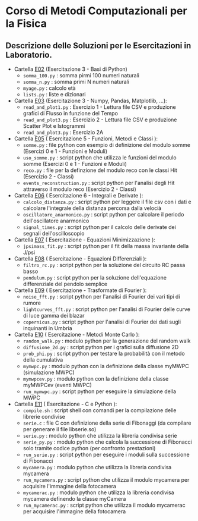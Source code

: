 # Corso di Metodi Computazionali per la Fisica
## Descrizione delle Soluzioni per le Esercitazioni in Laboratorio.



* Cartella [E02](E02) (Esercitazione 3 - Basi di Python)
  * `somma_100.py` : somma pirmi 100 numeri naturali
  * `somma_n.py`   : somma primi N numeri naturali
  * `myage.py`     : calcolo età
  * `lists.py`     : liste e dizionari
* Cartella [E03](E03) (Esercitazione 3 - Numpy, Pandas, Matplotlib, ...):
  * `read_and_plot1.py` : Esercizio 1 - Lettura file CSV e produzione grafici di Flusso in funzione del Tempo
  * `read_and_plot3.py`	: Esercizio 2 - Lettura file CSV e produzione Scatter Plot e Istogrammi
  * `read_and_plot3.py` : Esercizio 2A  
* Cartella [E05](E05) ( Esercitazione 5 - Funzioni, Metodi e Classi ):
  * `somme.py`                 : file python con esempio di definizione del modulo somme (Esercizi 0 e 1 - Funzioni e Moduli)
  * `uso_somme.py`             : script python che utilizza le funzioni del modulo somme (Esercizi 0 e 1 - Funzioni e Moduli)
  * `reco.py`                  : file per la definzione del modulo reco con le classi Hit (Esercizio 2 - Classi)
  * `events_reconstruction.py` : script python per l'analisi degli Hit attraverso il modulo reco (Esercizio 2 - Classi)
* Cartella [E06](E06) ( Esercitazione 6 - Integrali e Derivate ):
  * `calcolo_distanza.py`       : script python per leggere il file csv con i dati  e calcolare l'integrale della distanza percorsa dalla velocià
  * `oscillatore_anarmonico.py` : script python per calcolare il periodo dell'oscillatore anarmonico
  * `signal_times.py`           : script python per il calcolo delle derivate dei segnali dell'oscilloscopio
* Cartella [E07](E07) ( Esercitazione  - Equazioni Minimizzazione ): 
  * `jpsimass_fit.py` : script python per il fit della massa invariante della J/psi
* Cartella [E08](E08) ( Esercitazione  - Equazioni Differenziali ): 
  * `filtro_rc.py` : script python per la soluzione del circuito RC passa basso
  * `pendulum.py`  : script python per la soluzione dell'equazione differenziale del pendolo semplice
* Cartella   [E09](E09) ( Esercitazione  - Trasformate di Fourier ):
  * `noise_fft.py`       :  script python per l'analisi di Fourier dei vari tipi di rumore
  * `lightcurves_fft.py` :  script python per l'analisi di Fourier delle curve di luce gamma dei blazar 
  * `copernicus.py`      :  script python per l'analisi di Fourier dei dati sugli inquinanti in Umbria
* Cartella   [E10](E10) ( Esercitazione  - Metodi Monte Carlo     ):
  * `random_walk.py`   : modulo python per la generazione del random walk
  * `diffusione_2d.py` : script python per i grafici sulla diffusione 2D 
  * `prob_phi.py`      : script python per testare la probabilità con il metodo della cumulativa
  * `mymwpc.py`        : modulo python con la definizione della classe myMWPC (simulazione MWPC)
  * `mymwpcev.py`      : modulo python con la definizione della classe myMWPCev (eventi MWPC)
  * `run_mymwpc.py`    : script python per eseguire la simulazione della MWPC
* Cartella   [E11](E11) ( Esercitazione  - C e Python             ):
  * `compile.sh`       : script shell con comandi per la compilazione delle librerie condivise
  * `serie.c`          : file C con definizione della serie di Fibonaggi (da compilare per generare il file libserie.so)
  * `serie.py`         : modulo python che utilizza la libreria condivisa serie
  * `serie_py.py`      : modulo python che calcola la successione di Fibonacci solo tramite codice python (per confronto prestazioni) 
  * `run_serie.py`     : script python per eseguire i moduli sulla successione di Fibonacci
  * `mycamera.py`      : modulo python che utilizza la libreria condivisa mycamera
  * `run_mycamera.py`  : script python che utilizza il modulo mycamera per acquisire l'immagine della fotocamera
  * `mycamerac.py`     : modulo python che utilizza la libreria condivisa mycamera definendo la classe myCamera 
  * `run_mycamerac.py` : script python che utilizza il modulo mycamerac per acquisire l'immagine della fotocamera

